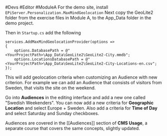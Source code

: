 #Devs #Editor #ModuleA 
For the demo site, install `EPiServer.Personalization.MaxMindGeolocation`
Next copy the GeoLite2 folder from the exercise files in Module A, to the App_Data folder in the demo project.

Then in `Startup.cs` add the following
```
services.AddMaxMindGeolocationProvider(options =>
{
	options.DatabasePath = @"<YourProjectPath>\App_Data\GeoLite2\GeoLite2-City.mmdb";
	options.LocationsDatabasePath = @"<YourProjectPath>\App_Data\GeoLite2\GeoLite2-City-Locations-en.csv";
});
```
This will add geolocation criteria when customizing an Audience with new criterion.
For example we can add an Audience that consists of visitors from Sweden, that visits the site on the weekend.

Go into **Audiences** in the editing interface and add a new one called "Swedish Weekenders".
You can now add a new criteria for **Geographic Location** and select Europe + Sweden.
Also add a criteria for **Time of Day** and select Saturday and Sunday checkboxes.

Audiences are covered in the [[Audiences]] section of **CMS Usage**, a separate course that covers the same concepts, slightly updated.